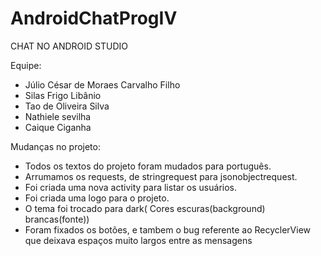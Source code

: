 # AndroidChatProgIV

CHAT NO ANDROID STUDIO

Equipe:
- Júlio César de Moraes Carvalho Filho
- Silas Frigo Libânio
- Tao de Oliveira Silva 
- Nathiele sevilha
- Caique Ciganha

Mudanças no projeto:

- Todos os textos do projeto foram mudados para português.
- Arrumamos os requests, de stringrequest para jsonobjectrequest.
- Foi criada uma nova activity para listar os usuários.
- Foi criada uma logo para o projeto.
- O tema foi trocado para dark( Cores escuras(background) brancas(fonte))
- Foram fixados os botões, e tambem o bug referente ao RecyclerView que deixava espaços muito
largos entre as mensagens
